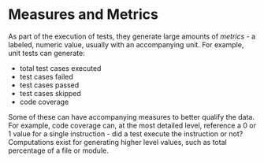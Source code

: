 # Measures and Metrics

As part of the execution of tests, they generate large amounts of *metrics* - a labeled, numeric value, usually with an accompanying unit.  For example, unit tests can generate:

* total test cases executed
* test cases failed
* test cases passed
* test cases skipped
* code coverage

Some of these can have accompanying measures to better qualify the data.  For example, code coverage can, at the most detailed level, reference a 0 or 1 value for a single instruction - did a test execute the instruction or not?  Computations exist for generating higher level values, such as total percentage of a file or module.
